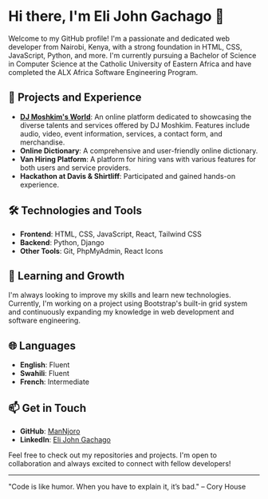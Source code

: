 # Hi there, I'm Eli John Gachago 👋

Welcome to my GitHub profile! I'm a passionate and dedicated web developer from Nairobi, Kenya, with a strong foundation in HTML, CSS, JavaScript, Python, and more. I'm currently pursuing a Bachelor of Science in Computer Science at the Catholic University of Eastern Africa and have completed the ALX Africa Software Engineering Program.

## 🔭 Projects and Experience

- **[DJ Moshkim's World](#)**: An online platform dedicated to showcasing the diverse talents and services offered by DJ Moshkim. Features include audio, video, event information, services, a contact form, and merchandise.
- **Online Dictionary**: A comprehensive and user-friendly online dictionary.
- **Van Hiring Platform**: A platform for hiring vans with various features for both users and service providers.
- **Hackathon at Davis & Shirtliff**: Participated and gained hands-on experience.

## 🛠️ Technologies and Tools

- **Frontend**: HTML, CSS, JavaScript, React, Tailwind CSS
- **Backend**: Python, Django
- **Other Tools**: Git, PhpMyAdmin, React Icons

## 🌱 Learning and Growth

I'm always looking to improve my skills and learn new technologies. Currently, I'm working on a project using Bootstrap's built-in grid system and continuously expanding my knowledge in web development and software engineering.

## 🌐 Languages

- **English**: Fluent
- **Swahili**: Fluent
- **French**: Intermediate

## 📫 Get in Touch

- **GitHub**: [ManNjoro](https://github.com/ManNjoro)
- **LinkedIn**: [Eli John Gachago](https://www.linkedin.com/in/eli-john-gachago-306a23238)

Feel free to check out my repositories and projects. I'm open to collaboration and always excited to connect with fellow developers!

---

"Code is like humor. When you have to explain it, it’s bad." – Cory House
